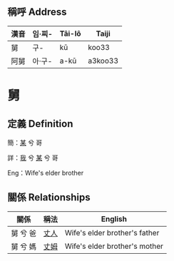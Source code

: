 

## 稱呼 Address

漢音 | 임·찌- | Tâi-lô | Taiji
--- | --- | --- | --- 
舅 | 구- | kū | koo33 
阿舅 | 아·구- | a-kū | a3koo33 
# 舅
## 定義 Definition
簡：[某](member18.md) 兮 哥

詳：[我](member1.md) 兮 [某](member18.md) 兮 哥

Eng：Wife's elder brother

## 關係 Relationships

關係 | 稱法 | English
--- | --- | --- 
舅 兮 爸 | [丈人](member62.md) | Wife's elder brother's father
舅 兮 媽 | [丈姆](member63.md) | Wife's elder brother's mother

